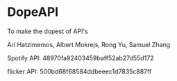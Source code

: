 # DopeAPI
To make the dopest of API's


Ari Hatzimemos, Albert Mokrejs, Rong Yu, Samuel Zhang

Spotify API:  48970fa92403459baff52ab27d55d172

flicker API: 500bd68f68584ddbeeec1d7835c887ff
